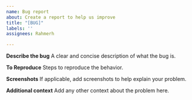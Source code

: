 ```yaml
---
name: Bug report
about: Create a report to help us improve
title: "[BUG]"
labels: ''
assignees: Rahmerh

---
```


**Describe the bug**
A clear and concise description of what the bug is.

**To Reproduce**
Steps to reproduce the behavior.

**Screenshots**
If applicable, add screenshots to help explain your problem.

**Additional context**
Add any other context about the problem here.
